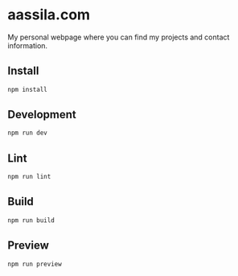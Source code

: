 # aassila.com

My personal webpage where you can find my projects and contact information.

## Install

```sh
npm install
```

## Development

```sh
npm run dev
```

## Lint

```sh
npm run lint
```

## Build

```sh
npm run build
```

## Preview

```sh
npm run preview
```
